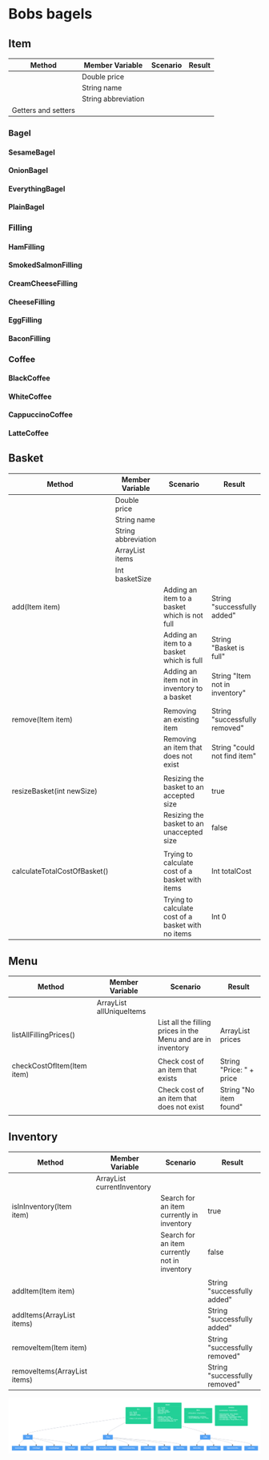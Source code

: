 # Bobs bagels

## Item

| Method              | Member Variable     | Scenario | Result |
|---------------------|---------------------|----------|--------|
|                     | Double price        |          |        |
|                     | String name         |          |        |
|                     | String abbreviation |          |        |
| Getters and setters |                     |          |        |

### Bagel
#### SesameBagel
#### OnionBagel
#### EverythingBagel
#### PlainBagel

### Filling
#### HamFilling
#### SmokedSalmonFilling
#### CreamCheeseFilling
#### CheeseFilling
#### EggFilling
#### BaconFilling

### Coffee
#### BlackCoffee
#### WhiteCoffee
#### CappuccinoCoffee
#### LatteCoffee

## Basket
| Method                       | Member Variable       | Scenario                                           | Result                          |
|------------------------------|-----------------------|----------------------------------------------------|---------------------------------|
|                              | Double price          |                                                    |                                 |
|                              | String name           |                                                    |                                 |
|                              | String abbreviation   |                                                    |                                 |
|                              | ArrayList<Item> items |                                                    |                                 |
|                              | Int basketSize        |                                                    |                                 |
| add(Item item)               |                       | Adding an item to a basket which is not full       | String "successfully added"     |
|                              |                       | Adding an item to a basket which is full           | String "Basket is full"         |
|                              |                       | Adding an item not in inventory to a basket        | String "Item not in inventory"  |
|                              |                       |                                                    |                                 |
| remove(Item item)            |                       | Removing an existing item                          | String "successfully removed"   |
|                              |                       | Removing an item that does not exist               | String "could not find item"    |
|                              |                       |                                                    |                                 |
| resizeBasket(int newSize)    |                       | Resizing the basket to an accepted size            | true                            |
|                              |                       | Resizing the basket to an unaccepted size          | false                           |
|                              |                       |                                                    |                                 |
| calculateTotalCostOfBasket() |                       | Trying to calculate cost of a basket with items    | Int totalCost                   |
|                              |                       | Trying to calculate cost of a basket with no items | Int 0                           |

## Menu

| Method                     | Member Variable                | Scenario                                                     | Result                   |
|----------------------------|--------------------------------|--------------------------------------------------------------|--------------------------|
|                            | ArrayList<Item> allUniqueItems |                                                              |                          |
| listAllFillingPrices()     |                                | List all the filling prices in the Menu and are in inventory | ArrayList<String> prices |
|                            |                                |                                                              |                          |
| checkCostOfItem(Item item) |                                | Check cost of an item that exists                            | String "Price: " + price |
|                            |                                | Check cost of an item that does not exist                    | String "No item found"   |
|                            |                                |                                                              |                          |

## Inventory

| Method                             | Member Variable                  | Scenario                                      | Result                        |
|------------------------------------|----------------------------------|-----------------------------------------------|-------------------------------|
|                                    | ArrayList<Item> currentInventory |                                               |                               |
| isInInventory(Item item)           |                                  | Search for an item currently in inventory     | true                          |
|                                    |                                  | Search for an item currently not in inventory | false                         |
|                                    |                                  |                                               |                               |
| addItem(Item item)                 |                                  |                                               | String "successfully added"   |
| addItems(ArrayList<Item> items)    |                                  |                                               | String "successfully added"   |
| removeItem(Item item)              |                                  |                                               | String "successfully removed" |
| removeItems(ArrayList<Item> items) |                                  |                                               | String "successfully removed" |

![img.png](img.png)